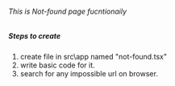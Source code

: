 ###### This is Not-found page fucntionaily

##### Steps to create

1. create file in src\app named "not-found.tsx"
2. write basic code for it.
3. search for any impossible url on browser.
